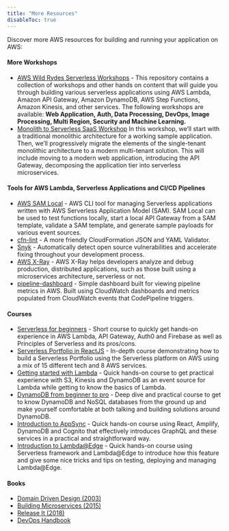 ```yaml
---
title: "More Resources"
disableToc: true
---
```


Discover more AWS resources for building and running your application on AWS:

#### More Workshops

* [AWS Wild Rydes Serverless Workshops](https://github.com/aws-samples/aws-serverless-workshops) - This repository contains a collection of workshops and other hands on content that will guide you through building various serverless applications using AWS Lambda, Amazon API Gateway, Amazon DynamoDB, AWS Step Functions, Amazon Kinesis, and other services. The following workshops are available: **Web Application, Auth, Data Processing, DevOps, Image Processing, Multi Region, Security and Machine Learning.**
* [Monolith to Serverless SaaS Workshop](https://decompose-monolith.serverlessworkshops.io/) In this workshop, we’ll start with a traditional monolithic architecture for a working sample application. Then, we’ll progressively migrate the elements of the single-tenant monolithic architecture to a modern multi-tenant solution. This will include moving to a modern web application, introducing the API Gateway, decomposing the application tier into serverless microservices.

#### Tools for AWS Lambda, Serverless Applications and CI/CD Pipelines

* [AWS SAM Local](https://github.com/thoeni/aws-sam-local) - AWS CLI tool for managing Serverless applications written with AWS Serverless Application Model (SAM). SAM Local can be used to test functions locally, start a local API Gateway from a SAM template, validate a SAM template, and generate sample payloads for various event sources.
* [cfn-lint](https://www.npmjs.com/package/cfn-lint) - A more friendly CloudFormation JSON and YAML Validator.
* [Snyk](https://snyk.io/product/) - Automatically detect open source vulnerabilities and accelerate fixing throughout your development process.
* [AWS X-Ray](https://aws.amazon.com/xray/) - AWS X-Ray helps developers analyze and debug production, distributed applications, such as those built using a microservices architecture, serverless or not.
* [pipeline-dashboard](https://github.com/stelligent/pipeline-dashboard) - Simple dashboard built for viewing pipeline metrics in AWS. Built using CloudWatch dashboards and metrics populated from CloudWatch events that CodePipeline triggers.

#### Courses

* [Serverless for beginners](https://acloud.guru/learn/serverless-for-beginners) - Short course to quickly get hands-on experience in AWS Lambda, API Gateway, Auth0 and Firebase as well as Principles of Serverless and its pros/cons.
* [Serverless Portfolio in ReactJS](https://acloud.guru/learn/serverless-portfolio-with-react) - In-depth course demonstrating how to build a Serverless Portfolio using the Serverless platform on AWS using a mix of 15 different tech and 8 AWS services.
* [Getting started with Lambda](https://acloud.guru/learn/aws-lambda) - Quick hands-on course to get practical experience with S3, Kinesis and DynamoDB as an event source for Lambda while getting to know the basics of Lambda.
* [DynamoDB from beginner to pro](https://acloud.guru/learn/aws-dynamodb) - Deep dive and practical course to get to know DynamoDB and NoSQL databases from the ground up and make yourself comfortable at both talking and building solutions around DynamoDB.
* [Introduction to AppSync](https://acloud.guru/learn/intro-aws-appsync) - Quick hands-on course using React, Amplify, DynamoDB and Cognito that effectively introduces GraphQL and these services in a practical and straightforward way.
* [Introduction to Lambda@Edge](https://acloud.guru/learn/lambda-edge) - Quick hands-on course using Serverless framework and Lambda@Edge to introduce how this feature and give some nice tricks and tips on testing, deploying and managing Lambda@Edge.

#### Books

* [Domain Driven Design (2003)](https://www.amazon.co.uk/Domain-Driven-Design-Tackling-Complexity-Software/dp/0321125215/ref=sr_1_1)
* [Building Microservices (2015)](https://www.amazon.co.uk/Building-Microservices-Sam-Newman/dp/1491950358/ref=pd_bxgy_14_img_3)
* [Release It (2018)](https://www.amazon.com/Release-Design-Deploy-Production-Ready-Software/dp/1680502395/ref=dp_ob_title_bk)
* [DevOps Handbook](https://www.amazon.co.uk/Devops-Handbook-World-Class-Reliability-Organizations/dp/1942788002/ref=sr_1_1)
